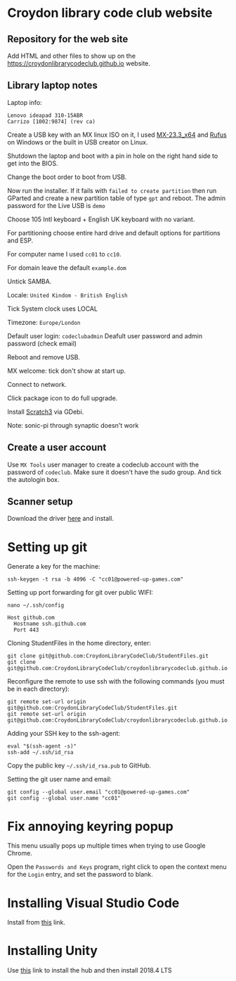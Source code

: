 # Croydon library code club website

## Repository for the web site

Add HTML and other files to show up on the https://croydonlibrarycodeclub.github.io website.

## Library laptop notes

Laptop info:
```
Lenovo ideapad 310-15ABR
Carrizo [1002:9874] (rev ca)
```

Create a USB key with an MX linux ISO on it, I used [MX-23.3_x64](https://mxlinux.org/download-links/) and [Rufus](https://rufus.ie/) on Windows or the built in USB creator on Linux.

Shutdown the laptop and boot with a pin in hole on the right hand side to get into the BIOS.

Change the boot order to boot from USB.

Now run the installer. If it fails with `failed to create partition` then run GParted and create a new partition table of type `gpt` and reboot. The admin password for the Live USB is `demo`

Choose 105 Intl keyboard + English UK keyboard with no variant.

For partitioning choose entire hard drive and default options for partitions and ESP.

For computer name I used `cc01` to `cc10`.

For domain leave the default `example.dom`

Untick SAMBA.

Locale: `United Kindom - British English`

Tick System clock uses LOCAL

Timezone: `Europe/London`

Default user login: `codeclubadmin`
Deafult user password and admin password (check email)

Reboot and remove USB.

MX welcome: tick don't show at start up.

Connect to network.

Click package icon to do full upgrade.

Install [Scratch3](https://github.com/redshaderobotics/scratch3.0-linux/releases) via GDebi.

Note: sonic-pi through synaptic doesn't work

## Create a user account

Use `MX Tools` user manager to create a codeclub account with the password of `codeclub`. Make sure it doesn't have the sudo group. And tick the autologin box.

## Scanner setup

Download the driver [here](https://www.canon.co.uk/support/consumer_products/products/scanners/lide_series/canoscan-lide-300.html) and install.

# Setting up git

Generate a key for the machine:
```
ssh-keygen -t rsa -b 4096 -C "cc01@powered-up-games.com"
```

Setting up port forwarding for git over public WIFI:
```
nano ~/.ssh/config

Host github.com
  Hostname ssh.github.com
  Port 443
```

Cloning StudentFiles in the home directory, enter:
```
git clone git@github.com:CroydonLibraryCodeClub/StudentFiles.git
git clone git@github.com:CroydonLibraryCodeClub/croydonlibrarycodeclub.github.io.git
```

Reconfigure the remote to use ssh with the following commands (you must be in each directory):
```
git remote set-url origin git@github.com:CroydonLibraryCodeClub/StudentFiles.git
git remote set-url origin git@github.com:CroydonLibraryCodeClub/croydonlibrarycodeclub.github.io.git
```


Adding your SSH key to the ssh-agent:
```
eval "$(ssh-agent -s)"
ssh-add ~/.ssh/id_rsa
```
Copy the public key `~/.ssh/id_rsa.pub` to GitHub.

Setting the git user name and email:
```
git config --global user.email "cc01@powered-up-games.com"
git config --global user.name "cc01"
```

# Fix annoying keyring popup

This menu usually pops up multiple times when trying to use Google Chrome.

Open the `Passwords and Keys` program, right click to open the context menu for the `Login` entry, and set the password to blank.


# Installing Visual Studio Code

Install from [this](https://go.microsoft.com/fwlink/?LinkID=760868) link.

# Installing Unity

Use [this](https://public-cdn.cloud.unity3d.com/hub/prod/UnityHub.AppImage?_ga=2.111589954.731056823.1573857184-1379241474.1573857184) link to install the hub and then install 2018.4 LTS
